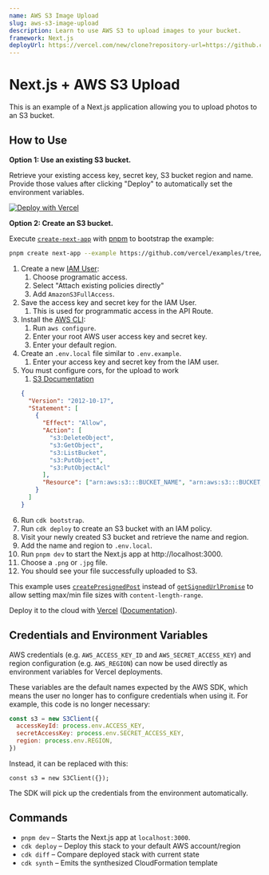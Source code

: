 ```yaml
---
name: AWS S3 Image Upload
slug: aws-s3-image-upload
description: Learn to use AWS S3 to upload images to your bucket.
framework: Next.js
deployUrl: https://vercel.com/new/clone?repository-url=https://github.com/vercel/examples/tree/main/solutions/aws-s3-image-upload&project-name=aws-s3-image-upload&repository-name=aws-s3-image-upload&env=AWS_ACCESS_KEY_ID,AWS_SECRET_ACCESS_KEY,AWS_REGION,BUCKET_NAME
---
```


# Next.js + AWS S3 Upload

This is an example of a Next.js application allowing you to upload photos to an S3 bucket.

## How to Use

**Option 1: Use an existing S3 bucket.**

Retrieve your existing access key, secret key, S3 bucket region and name. Provide those values after clicking "Deploy" to automatically set the environment variables.

[![Deploy with Vercel](https://vercel.com/button)](https://vercel.com/new/clone?repository-url=https://github.com/vercel/examples/tree/main/solutions/aws-s3-image-upload&project-name=aws-s3-image-upload&repository-name=aws-s3-image-upload&env=AWS_ACCESS_KEY_ID,AWS_SECRET_ACCESS_KEY,AWS_REGION,BUCKET_NAME)

**Option 2: Create an S3 bucket.**

Execute [`create-next-app`](https://github.com/vercel/next.js/tree/canary/packages/create-next-app) with [pnpm](https://pnpm.io/installation) to bootstrap the example:

```bash
pnpm create next-app --example https://github.com/vercel/examples/tree/main/solutions/aws-s3-image-upload
```

1. Create a new [IAM User](https://aws.amazon.com/iam/):
   1. Choose programatic access.
   2. Select "Attach existing policies directly"
   3. Add `AmazonS3FullAccess`.
1. Save the access key and secret key for the IAM User.
   1. This is used for programmatic access in the API Route.
1. Install the [AWS CLI](https://aws.amazon.com/cli/):
   1. Run `aws configure`.
   2. Enter your root AWS user access key and secret key.
   3. Enter your default region.
1. Create an `.env.local` file similar to `.env.example`.
   1. Enter your access key and secret key from the IAM user.
1. You must configure cors, for the upload to work
   1. [S3 Documentation](https://docs.aws.amazon.com/sdk-for-javascript/v3/developer-guide/s3-example-photo-album.html)
   ```json
   {
     "Version": "2012-10-17",
     "Statement": [
       {
         "Effect": "Allow",
         "Action": [
           "s3:DeleteObject",
           "s3:GetObject",
           "s3:ListBucket",
           "s3:PutObject",
           "s3:PutObjectAcl"
         ],
         "Resource": ["arn:aws:s3:::BUCKET_NAME", "arn:aws:s3:::BUCKET_NAME/*"]
       }
     ]
   }
   ```
1. Run `cdk bootstrap`.
1. Run `cdk deploy` to create an S3 bucket with an IAM policy.
1. Visit your newly created S3 bucket and retrieve the name and region.
1. Add the name and region to `.env.local`.
1. Run `pnpm dev` to start the Next.js app at http://localhost:3000.
1. Choose a `.png` or `.jpg` file.
1. You should see your file successfully uploaded to S3.

This example uses [`createPresignedPost`](https://docs.aws.amazon.com/AWSJavaScriptSDK/latest/AWS/S3.html#createPresignedPost-property) instead of [`getSignedUrlPromise`](https://docs.aws.amazon.com/AWSJavaScriptSDK/latest/AWS/S3.html#getSignedUrlPromise-property) to allow setting max/min file sizes with `content-length-range`.

Deploy it to the cloud with [Vercel](https://vercel.com/new?utm_source=github&utm_medium=readme&utm_campaign=edge-middleware-eap) ([Documentation](https://nextjs.org/docs/deployment)).

## Credentials and Environment Variables

AWS credentials (e.g. `AWS_ACCESS_KEY_ID` and `AWS_SECRET_ACCESS_KEY`) and region configuration (e.g. `AWS_REGION`) can now be used directly as environment variables for Vercel deployments.

These variables are the default names expected by the AWS SDK, which means the user no longer has to configure credentials when using it. For example, this code is no longer necessary:

```js
const s3 = new S3Client({
  accessKeyId: process.env.ACCESS_KEY,
  secretAccessKey: process.env.SECRET_ACCESS_KEY,
  region: process.env.REGION,
})
```

Instead, it can be replaced with this:

```
const s3 = new S3Client({});
```

The SDK will pick up the credentials from the environment automatically.

## Commands

- `pnpm dev` – Starts the Next.js app at `localhost:3000`.
- `cdk deploy` – Deploy this stack to your default AWS account/region
- `cdk diff` – Compare deployed stack with current state
- `cdk synth` – Emits the synthesized CloudFormation template
